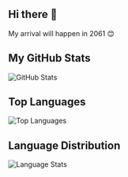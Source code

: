 ## Hi there 👋

My arrival will happen in 2061 😊 

## My GitHub Stats
![GitHub Stats](https://github-readme-stats.vercel.app/api?username=cometcoming&show_icons=true&theme=radical)

## Top Languages
![Top Languages](https://github-readme-stats.vercel.app/api/top-langs/?username=cometcoming&layout=compact&theme=dark)

## Language Distribution
![Language Stats](https://github-profile-languages.herokuapp.com/languages?username=cometcoming&theme=radical&layout=pie)

<!--
**cometcoming/cometcoming** is a ✨ _special_ ✨ repository because its `README.md` (this file) appears on your GitHub profile.

Here are some ideas to get you started:

- 🔭 I’m currently working on ...
- 🌱 I’m currently learning ...
- 👯 I’m looking to collaborate on ...
- 🤔 I’m looking for help with ...
- 💬 Ask me about ...
- 📫 How to reach me: ...
- 😄 Pronouns: ...
- ⚡ Fun fact: ...
-->
